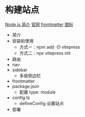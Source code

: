 # 构建站点
  [Node.js 简介](https://zhuanlan.zhihu.com/p/633216265)
  [官网](https://vitepress.dev/)
  [frontmatter](https://vitepress.dev/guide/frontmatter)
  [图标](https://github.com/markdown-it/markdown-it-emoji/blob/master/lib/data/full.json)

 - 简介
 - 安装和使用
   - 方式一：npm add -D vitepress
   - 方式二：npx vitepress init
 - 路由
 - nav
 - sidebar
   - 多级侧边栏
 - frontmatter
 - package.json
   - 配置 type: module
 - config.ts
   - defineConfig 设置站点
 - 部署